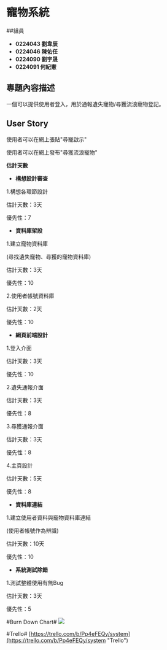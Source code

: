 # 寵物系統 ##

##組員
- **0224043 劉韋辰**
- **0224046 陳佑任**
- **0224090 劉宇晟**
- **0224091 何紀憲**

## 專題內容描述 ###
一個可以提供使用者登入，用於通報遺失寵物/尋獲流浪寵物登記。

## User Story ##

使用者可以在網上張貼"尋寵啟示"

使用者可以在網上發布"尋獲流浪寵物"


**估計天數**

- **構想設計審查**

1.構想各環節設計

估計天數：3天

優先性：7

- **資料庫架設**

1.建立寵物資料庫

(尋找遺失寵物、尋獲的寵物資料庫)

估計天數：3天

優先性：10

2.使用者帳號資料庫

估計天數：2天

優先性：10

- **網頁前端設計**

1.登入介面

估計天數：3天

優先性：10

2.遺失通報介面

估計天數：3天

優先性：8

3.尋獲通報介面

估計天數：3天

優先性：8

4.主頁設計

估計天數：5天

優先性：8

- **資料庫連結**

1.建立使用者資料與寵物資料庫連結

(使用者帳號作為辨識)

估計天數：10天

優先性：10

- **系統測試除錯**

1.測試整體使用有無Bug

估計天數：3天

優先性：5

#Burn Down Chart#
![](http://i.imgur.com/pIDe3ML.jpg)

#Trello#
[https://trello.com/b/Pp4eFEQy/system](https://trello.com/b/Pp4eFEQy/system "Trello")
